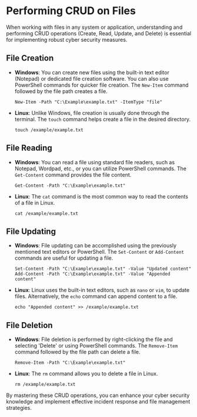 # Performing CRUD on Files

When working with files in any system or application, understanding and performing CRUD operations (Create, Read, Update, and Delete) is essential for implementing robust cyber security measures.

## File Creation

- **Windows**: You can create new files using the built-in text editor (Notepad) or dedicated file creation software. You can also use PowerShell commands for quicker file creation. The `New-Item` command followed by the file path creates a file.

  ```
  New-Item -Path "C:\Example\example.txt" -ItemType "file"
  ```

- **Linux**: Unlike Windows, file creation is usually done through the terminal. The `touch` command helps create a file in the desired directory.

  ```
  touch /example/example.txt
  ```

## File Reading

- **Windows**: You can read a file using standard file readers, such as Notepad, Wordpad, etc., or you can utilize PowerShell commands. The `Get-Content` command provides the file content.

  ```
  Get-Content -Path "C:\Example\example.txt"
  ```

- **Linux**: The `cat` command is the most common way to read the contents of a file in Linux.

  ```
  cat /example/example.txt
  ```

## File Updating

- **Windows**: File updating can be accomplished using the previously mentioned text editors or PowerShell. The `Set-Content` or `Add-Content` commands are useful for updating a file.

  ```
  Set-Content -Path "C:\Example\example.txt" -Value "Updated content"
  Add-Content -Path "C:\Example\example.txt" -Value "Appended content"
  ```

- **Linux**: Linux uses the built-in text editors, such as `nano` or `vim`, to update files. Alternatively, the `echo` command can append content to a file.

  ```
  echo "Appended content" >> /example/example.txt
  ```

## File Deletion

- **Windows**: File deletion is performed by right-clicking the file and selecting 'Delete' or using PowerShell commands. The `Remove-Item` command followed by the file path can delete a file.

  ```
  Remove-Item -Path "C:\Example\example.txt"
  ```

- **Linux**: The `rm` command allows you to delete a file in Linux.

  ```
  rm /example/example.txt
  ```

By mastering these CRUD operations, you can enhance your cyber security knowledge and implement effective incident response and file management strategies.